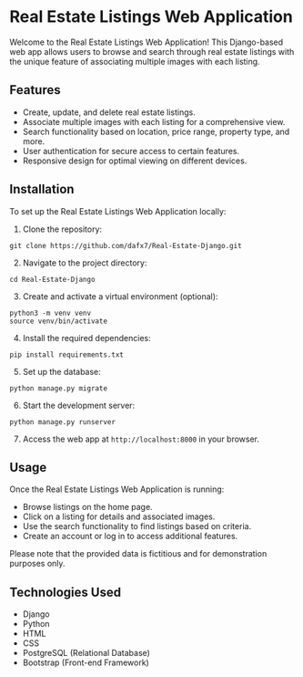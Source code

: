 # Real Estate Listings Web Application

Welcome to the Real Estate Listings Web Application! This Django-based web app allows users to browse and search through real estate listings with the unique feature of associating multiple images with each listing.

## Features

- Create, update, and delete real estate listings.
- Associate multiple images with each listing for a comprehensive view.
- Search functionality based on location, price range, property type, and more.
- User authentication for secure access to certain features.
- Responsive design for optimal viewing on different devices.

## Installation

To set up the Real Estate Listings Web Application locally:

1. Clone the repository:
```
git clone https://github.com/dafx7/Real-Estate-Django.git
```
2. Navigate to the project directory:
```
cd Real-Estate-Django
```
3. Create and activate a virtual environment (optional):
```
python3 -m venv venv
source venv/bin/activate
```
4. Install the required dependencies:
```
pip install requirements.txt
```
5. Set up the database:
```
python manage.py migrate
```
6. Start the development server:
```
python manage.py runserver
```
7. Access the web app at `http://localhost:8000` in your browser.

## Usage

Once the Real Estate Listings Web Application is running:

- Browse listings on the home page.
- Click on a listing for details and associated images.
- Use the search functionality to find listings based on criteria.
- Create an account or log in to access additional features.

Please note that the provided data is fictitious and for demonstration purposes only.

## Technologies Used

- Django
- Python
- HTML
- CSS
- PostgreSQL (Relational Database)
- Bootstrap (Front-end Framework)

